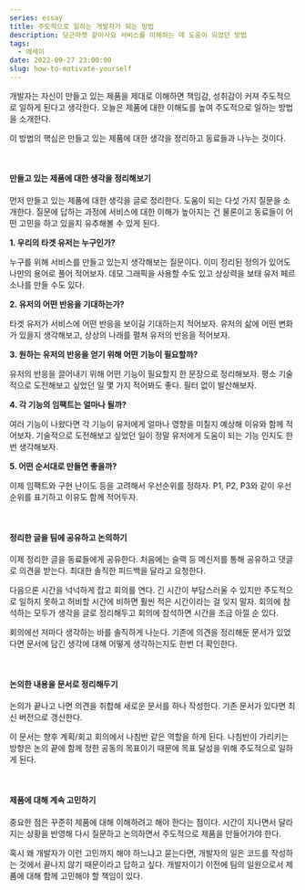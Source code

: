```yaml
---
series: essay
title: 주도적으로 일하는 개발자가 되는 방법
description: 당근마켓 같이사요 서비스를 이해하는 데 도움이 되었던 방법
tags:
  - 에세이
date: 2022-09-27 23:00:00
slug: how-to-motivate-yourself
---
```


개발자는 자신이 만들고 있는 제품을 제대로 이해하면 책임감, 성취감이 커져 주도적으로 일하게 된다고 생각한다. 오늘은 제품에 대한 이해도를 높여 주도적으로 일하는 방법을 소개한다.

이 방법의 핵심은 만들고 있는 제품에 대한 생각을 정리하고 동료들과 나누는 것이다.

<br/>

#### 만들고 있는 제품에 대한 생각을 정리해보기

먼저 만들고 있는 제품에 대한 생각을 글로 정리한다. 도움이 되는 다섯 가지 질문을 소개한다. 질문에 답하는 과정에 서비스에 대한 이해가 높아지는 건 물론이고 동료들이 어떤 고민을 하고 있을지 유추해볼 수 있게 된다.

**1. 우리의 타겟 유저는 누구인가?**

누구를 위해 서비스를 만들고 있는지 생각해보는 질문이다. 이미 정리된 정의가 있어도 나만의 용어로 풀어 적어보자. 데모 그래픽을 사용할 수도 있고 상상력을 보태 유저 페르소나를 만들 수도 있다.

**2. 유저의 어떤 반응을 기대하는가?**

타겟 유저가 서비스에 어떤 반응을 보이길 기대하는지 적어보자. 유저의 삶에 어떤 변화가 있을지 생각해보고, 상상의 나래를 펼쳐 유저의 반응을 적어보자.

**3. 원하는 유저의 반응을 얻기 위해 어떤 기능이 필요할까?**

유저의 반응을 끌어내기 위해 어떤 기능이 필요할지 한 문장으로 정리해보자. 평소 기술적으로 도전해보고 싶었던 일 몇 가지 적어봐도 좋다. 필터 없이 발산해보자.

**4. 각 기능의 임팩트는 얼마나 될까?**

여러 기능이 나왔다면 각 기능이 유저에게 얼마나 영향을 미칠지 예상해 이유와 함께 적어보자. 기술적으로 도전해보고 싶었던 일이 정말 유저에게 도움이 되는 기능 인지도 한번 생각해보자.

**5. 어떤 순서대로 만들면 좋을까?**

이제 임팩트와 구현 난이도 등을 고려해서 우선순위를 정하자. P1, P2, P3와 같이 우선순위를 표기하고 이유도 함께 적어두자.

<br/>

#### 정리한 글을 팀에 공유하고 논의하기

이제 정리한 글을 동료들에게 공유한다. 처음에는 슬랙 등 메신저를 통해 공유하고 댓글로 의견을 받는다. 최대한 솔직한 피드백을 달라고 요청한다.

다음으론 시간을 넉넉하게 잡고 회의를 연다. 긴 시간이 부담스러울 수 있지만 주도적으로 일하지 못하고 허비할 시간에 비하면 훨씬 적은 시간이라는 걸 잊지 말자. 회의에 참석하는 모두가 생각을 글로 정리해두고 회의에 참석하면 시간을 조금 아낄 순 있다.

회의에선 저마다 생각하는 바를 솔직하게 나눈다. 기존에 의견을 정리해둔 문서가 있었다면 문서에 담긴 생각에 대해 어떻게 생각하는지도 한번 더 확인한다.

<br/>

#### 논의한 내용을 문서로 정리해두기

논의가 끝나고 나면 의견을 취합해 새로운 문서를 하나 작성한다. 기존 문서가 있다면 최신 버전으로 갱신한다.

이 문서는 향후 계획/회고 회의에서 나침반 같은 역할을 하게 된다. 나침반이 가리키는 방향은 논의 끝에 함께 정한 공동의 목표이기 때문에 목표 달성을 위해 주도적으로 일하게 된다.

<br/>

#### 제품에 대해 계속 고민하기

중요한 점은 꾸준히 제품에 대해 이해하려고 해야 한다는 점이다. 시간이 지나면서 달라지는 상황을 반영해 다시 질문하고 논의하면서 주도적으로 제품을 만들어가야 한다.

혹시 왜 개발자가 이런 고민까지 해야 하느냐고 묻는다면, 개발자의 일은 코드를 작성하는 것에서 끝나지 않기 때문이라고 답하고 싶다. 개발자이기 이전에 팀의 일원으로서 제품에 대해 함께 고민해야 할 책임이 있다.

